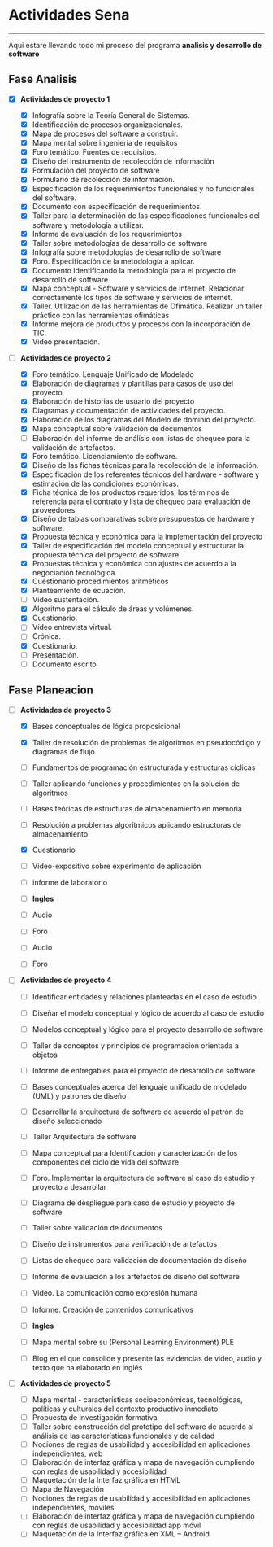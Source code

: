 # Actividades Sena
____________________
Aqui estare llevando todo mi proceso del programa **analisis y desarrollo de software**


## Fase Analisis

  * [x] **Actividades de proyecto 1**
  
    * [x] Infografía sobre la Teoría General de Sistemas.
    * [x] Identificación de procesos organizacionales.
    * [x] Mapa de procesos del software a construir.
    * [x] Mapa mental sobre ingeniería de requisitos
    * [x] Foro temático. Fuentes de requisitos.
    * [x] Diseño del instrumento de recolección de información
    * [x] Formulación del proyecto de software
    * [x] Formulario de recolección de información.
    * [x] Especificación de los requerimientos funcionales y no funcionales del software.
    * [X] Documento con especificación de requerimientos.
    * [X] Taller para la determinación de las especificaciones funcionales del software y metodología a utilizar.
    * [X] Informe de evaluación de los requerimientos
    * [x] Taller sobre metodologías de desarrollo de software
    * [x] Infografía sobre metodologías de desarrollo de software
    * [x] Foro. Especificación de la metodología a aplicar.
    * [x] Documento identificando la metodología para el proyecto de desarrollo de software
    * [X] Mapa conceptual - Software y servicios de internet. Relacionar correctamente los tipos de software y servicios de internet.
    * [x] Taller. Utilización de las herramientas de Ofimática. Realizar un taller práctico con las herramientas ofimáticas
    * [x] Informe mejora de productos y procesos con la incorporación de TIC.
    * [X] Video presentación.
    
  * [ ] **Actividades de proyecto 2**
    * [x] Foro temático. Lenguaje Unificado de Modelado 
    * [x] Elaboración de diagramas y plantillas para casos de uso del proyecto.
    * [x] Elaboración de historias de usuario del proyecto
    * [x] Diagramas y documentación de actividades del proyecto.
    * [x] Elaboración de los diagramas del Modelo de dominio del proyecto.
    * [x] Mapa conceptual sobre validación de documentos
    * [ ] Elaboración del informe de análisis con listas de chequeo para la validación de artefactos.
    * [x] Foro temático. Licenciamiento de software.
    * [x] Diseño de las fichas técnicas para la recolección de la información.
    * [x] Especificación de los referentes técnicos del hardware - software y estimación de las condiciones económicas.
    * [x] Ficha técnica de los productos requeridos, los términos de referencia para el contrato y lista de chequeo para evaluación de proveedores
    * [x] Diseño de tablas comparativas sobre presupuestos de hardware y software.
    * [x] Propuesta técnica y económica para la implementación del proyecto
    * [x] Taller de especificación del modelo conceptual y estructurar la propuesta técnica del proyecto de software. 
    * [X] Propuestas técnica y económica con ajustes de acuerdo a la negociación tecnológica.
    * [x] Cuestionario procedimientos aritméticos
    * [x] Planteamiento de ecuación.
    * [ ] Video sustentación.
    * [x] Algoritmo para el cálculo de áreas y volúmenes.
    * [x] Cuestionario.
    * [ ] Vídeo entrevista virtual.
    * [ ] Crónica.
    * [x] Cuestionario.
    * [ ] Presentación.
    * [ ] Documento escrito

## Fase Planeacion

  * [ ] **Actividades de proyecto 3**
  
    * [x] Bases conceptuales de lógica proposicional
    * [x] Taller de resolución de problemas de algoritmos en pseudocódigo y diagramas de flujo
    * [ ] Fundamentos de programación estructurada y estructuras cíclicas
    * [ ] Taller aplicando funciones y procedimientos en la solución de algoritmos 
    * [ ] Bases teóricas de estructuras de almacenamiento en memoria
    * [ ] Resolución a problemas algorítmicos aplicando estructuras de almacenamiento
    * [x] Cuestionario 
    * [ ] Video-expositivo sobre experimento de aplicación 
    * [ ] informe de laboratorio
    
    * [ ] **Ingles**
   
    * [ ] Audio    
    * [ ] Foro
    * [ ] Audio
    * [ ] Foro
    
  * [ ] **Actividades de proyecto 4**
  
    * [ ] Identificar entidades y relaciones planteadas en el caso de estudio 
    * [ ] Diseñar el modelo conceptual y lógico de acuerdo al caso de estudio 
    * [ ] Modelos conceptual y lógico para el proyecto desarrollo de software 
    * [ ] Taller de conceptos y principios de programación orientada a objetos
    * [ ] Informe de entregables para el proyecto de desarrollo de software
    * [ ] Bases conceptuales acerca del lenguaje unificado de modelado (UML) y patrones de diseño
    * [ ] Desarrollar la arquitectura de software de acuerdo al patrón de diseño seleccionado
    * [ ] Taller Arquitectura de software
    * [ ] Mapa conceptual para Identificación y caracterización de los componentes del ciclo de vida del software
    * [ ] Foro. Implementar la arquitectura de software al caso de estudio y proyecto a desarrollar
    * [ ] Diagrama de despliegue para caso de estudio y proyecto de software
    * [ ] Taller sobre validación de documentos
    * [ ] Diseño de instrumentos para verificación de artefactos 
    * [ ] Listas de chequeo para validación de documentación de diseño 
    * [ ] Informe de evaluación a los artefactos de diseño del software 
    * [ ] Video. La comunicación como expresión humana
    * [ ] Informe. Creación de contenidos comunicativos
   
    * [ ] **Ingles**
    
    * [ ] Mapa mental sobre su (Personal Learning Environment) PLE
    * [ ] Blog en el que consolide y presente las evidencias de video, audio y texto que ha elaborado en inglés
     
  * [ ] **Actividades de proyecto 5**
  
    * [ ] Mapa mental - características socioeconómicas, tecnológicas, políticas y culturales del contexto productivo inmediato 
    * [ ] Propuesta de investigación formativa
    * [ ] Taller sobre construcción del prototipo del software de acuerdo al análisis de las características funcionales y de calidad
    * [ ] Nociones de reglas de usabilidad y accesibilidad en aplicaciones independientes, web
    * [ ] Elaboración de interfaz gráfica y mapa de navegación cumpliendo con reglas de usabilidad y accesibilidad 
    * [ ] Maquetación de la Interfaz gráfica en HTML
    * [ ] Mapa de Navegación
    * [ ] Nociones de reglas de usabilidad y accesibilidad en aplicaciones independientes, móviles
    * [ ] Elaboración de interfaz gráfica y mapa de navegación cumpliendo con reglas de usabilidad y accesibilidad app móvil 
    * [ ] Maquetación de la Interfaz gráfica en XML – Android  
